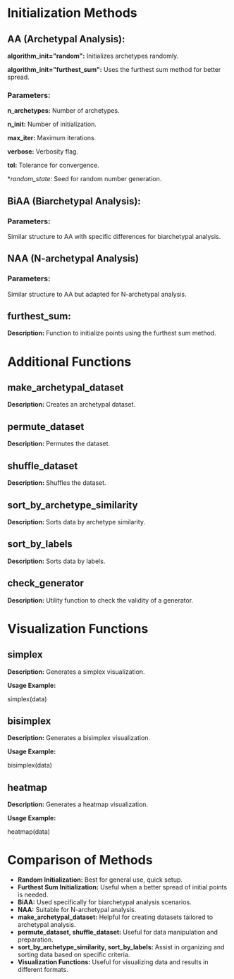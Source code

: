 # Initialization Methods

## AA (Archetypal Analysis):

**algorithm_init="random":** Initializes archetypes randomly.

**algorithm_init="furthest_sum":** Uses the furthest sum method for better spread.

### Parameters:

**n_archetypes:** Number of archetypes.

**n_init:** Number of initialization.

**max_iter:** Maximum iterations.

**verbose:** Verbosity flag.

**tol:** Tolerance for convergence.

**random_state:* Seed for random number generation.

## BiAA (Biarchetypal Analysis):

### Parameters: 

Similar structure to AA with specific differences for biarchetypal analysis.

## NAA (N-archetypal Analysis)

### Parameters:

Similar structure to AA but adapted for N-archetypal analysis.

## furthest_sum:

**Description:** Function to initialize points using the furthest sum method.


# Additional Functions

## make_archetypal_dataset

**Description:** Creates an archetypal dataset.

## permute_dataset

**Description:** Permutes the dataset.

## shuffle_dataset

**Description:** Shuffles the dataset.

## sort_by_archetype_similarity

**Description:** Sorts data by archetype similarity.

## sort_by_labels

**Description:** Sorts data by labels.

## check_generator

**Description:** Utility function to check the validity of a generator.


# Visualization Functions

## simplex

**Description:** Generates a simplex visualization.

**Usage Example:**

simplex(data)

## bisimplex

**Description:** Generates a bisimplex visualization.

**Usage Example:**

bisimplex(data)

## heatmap

**Description:** Generates a heatmap visualization.

**Usage Example:**

heatmap(data)


# Comparison of Methods

* **Random Initialization:** Best for general use, quick setup.
* **Furthest Sum Initialization:** Useful when a better spread of initial points is needed.
* **BiAA:** Used specifically for biarchetypal analysis scenarios.
* **NAA:** Suitable for N-archetypal analysis.
* **make_archetypal_dataset:** Helpful for creating datasets tailored to archetypal analysis.
* **permute_dataset, shuffle_dataset:** Useful for data manipulation and preparation.
* **sort_by_archetype_similarity, sort_by_labels:** Assist in organizing and sorting data based on specific criteria.
* **Visualization Functions:** Useful for visualizing data and results in different formats.
